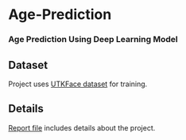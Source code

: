 # Age-Prediction
### Age Prediction Using Deep Learning Model
 
 ## Dataset
 Project uses [UTKFace dataset](https://susanqq.github.io/UTKFace/) for training. 
 ## Details
 [Report file](https://github.com/sglbl/Age-Prediction/blob/main/Report%26Presentation/1801042656_Report.pdf) includes details about the project.
